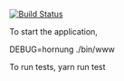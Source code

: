 [![Build Status](https://travis-ci.org/alexpelan/hornung.svg?branch=master)](https://travis-ci.org/alexpelan/hornung)

To start the application, 

DEBUG=hornung ./bin/www

To run tests, yarn run test
